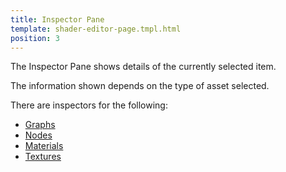 ```yaml
---
title: Inspector Pane
template: shader-editor-page.tmpl.html
position: 3
---
```


The Inspector Pane shows details of the currently selected item.

The information shown depends on the type of asset selected.

There are inspectors for the following:
- [Graphs][1]
- [Nodes][2]
- [Materials][3]
- [Textures][4]

[1]: /shader-editor/window-layout/inspector-pane/graph-inspector
[2]: /shader-editor/window-layout/inspector-pane/node-inspector
[3]: /shader-editor/window-layout/inspector-pane/material-inspector
[4]: /shader-editor/window-layout/inspector-pane/texture-inspector